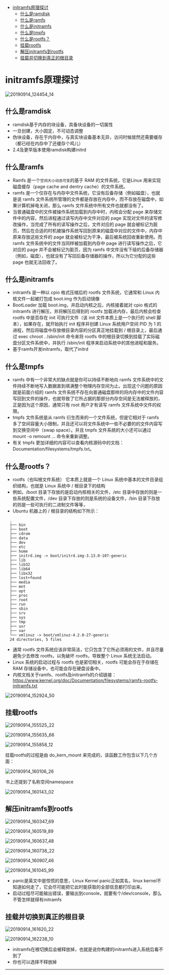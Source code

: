 <!-- MDTOC maxdepth:6 firsth1:1 numbering:0 flatten:0 bullets:1 updateOnSave:1 -->

- [initramfs原理探讨](#initramfs原理探讨)   
   - [什么是ramdisk](#什么是ramdisk)   
   - [什么是ramfs](#什么是ramfs)   
   - [什么是initramfs](#什么是initramfs)   
   - [什么是tmpfs](#什么是tmpfs)   
   - [什么是rootfs？](#什么是rootfs？)   
   - [挂载rootfs](#挂载rootfs)   
   - [解压initramfs到rootfs](#解压initramfs到rootfs)   
   - [挂载并切换到真正的根目录](#挂载并切换到真正的根目录)   

<!-- /MDTOC -->
# initramfs原理探讨

![20190914_124454_14](image/20190914_124454_14.png)

## 什么是ramdisk

* ramdisk基于内存的块设备，具备块设备的一切属性
* 一旦创建，大小固定，不可动态调整
* 伪块设备，存在于内存中，与真实块设备基本无异，访问时候居然还需要缓存（都已经在内存中了还缓存个鸡儿）
* 2.4及更早版本使用ramdisk构建initrd


## 什么是ramfs

* Ramfs 是一个```空间大小动态可变```的基于 RAM 的文件系统，它是Linux 用来实现磁盘缓存（page cache and dentry cache）的文件系统。
* ramfs 是一个仅存在与内存中文件系统，它没有后备存储（例如磁盘），也就是说 ramfs 文件系统所管理的文件都是存放在内存中，而不存放在磁盘中，如果计算机掉电关闭，那么 ramfs 文件系统中所有文件也就都没有了。
* 当普通磁盘中的文件被操作系统加载到内存中时，内核会分配 page 来存储文件中的内容，然后进程通过读写内存中文件对应的 page 实现对文件的读写修改操作，当完成了所有的读写操作之后，文件对应的 page 就会被标记为脏页，然后在合适的时机被操作系统写回到原来的磁盘中对应的文件中，内存中原来存放这些文件的 page 就会被标记为干净，最后被系统回收重新使用。而 ramfs 文件系统中的文件当同样被加载到内存中 page 进行读写操作之后，它对应的 page 并不会被标记为脏页，因为 ramfs 中文件没有下级的后备存储器（例如，磁盘），也就没有了写回后备存储器的操作，所以为它分配的这些 page 也就无法回收了。

## 什么是initramfs

* initramfs 是一种以 cpio 格式压缩后的 rootfs 文件系统，它通常和 Linux 内核文件一起被打包成 boot.img 作为启动镜像
* BootLoader 加载 boot.img，并启动内核之后，内核接着就对 cpio 格式的 initramfs 进行解压，并将解压后得到的 rootfs 加载进内存，最后内核会检查 rootfs 中是否存在 init 可执行文件（该 init 文件本质上是一个执行的 shell 脚本），如果存在，就开始执行 init 程序并创建 Linux 系统用户空间 PID 为 1 的进程，然后将磁盘中存放根目录内容的分区真正地挂载到 / 根目录上，最后通过 exec chroot . /sbin/init 命令来将 rootfs 中的根目录切换到挂载了实际磁盘分区文件系统中，并执行 /sbin/init 程序来启动系统中的其他进程和服务。
* 基于ramfs开发initramfs，取代了initrd

## 什么是tmpfs

* ramfs 中有一个非常大的缺点就是你可以持续不断地向 ramfs 文件系统中的文件持续不断地写入数据直到填满整个物理内存空间为止。出现这个问题的原因就是前面介绍的 ramfs 文件系统不存在向普通磁盘那样的将内存中的文件内容写回到文件的操作，也就导致了它所占据的那部分内存空间是无法被释放的，正是因为这个原因，通常只有 root 用户才有读写 ramfs 文件系统中文件的权限。
* tmpfs 文件系统是从 ramfs 衍生而来的一个文件系统，但是它相对于 ramfs 多了空间容量大小限制，并且还可以将文件系统中一些不必要的的文件内容写到交换空间中（swap space）。并且 tmpfs 文件系统的大小还可以通过 mount -o remount ... 命令来重新调整。
* 有关 tmpfs 更加详细的内容可以查看内核源码中的文档：Documentation/filesystems/tmpfs.txt。


## 什么是rootfs？

* rootfs（也叫根文件系统） 它本质上就是一个 Linux 系统中基本的文件目录组织结构，也就是 Linux 系统中 / 根目录下的结构
* 例如，/boot 目录下存放的是启动内核相关的文件，/etc 目录中存放的则是一些系统配置文件，/dev 目录下存放的则是系统的设备文件，/bin 目录下存放的则是一些可执行的二进制文件等等，
* Ubuntu 机器上的 / 根目录的结构如下所示：

```
  .
  ├── bin
  ├── boot
  ├── cdrom
  ├── data
  ├── dev
  ├── etc
  ├── home
  ├── initrd.img -> boot/initrd.img-3.13.0-107-generic
  ├── lib
  ├── lib32
  ├── lib64
  ├── libx32
  ├── lost+found
  ├── media
  ├── mnt
  ├── opt
  ├── proc
  ├── root
  ├── run
  ├── sbin
  ├── srv
  ├── sys
  ├── tmp
  ├── usr
  ├── var
  └── vmlinuz -> boot/vmlinuz-4.2.0-27-generic
  24 directories, 5 files
```

* 通常 rootfs 文件系统应该非常简洁，它只包含了它所必须用的文件，并且尽量避免少去修改 rootfs，以免破坏 rootfs，导致整个 Linux 系统无法启动。
* Linux 系统的启动过程与 rootfs 也是密切相关，rootfs 可能会存在于存储在 RAM 存储设备中，也可能会存在硬盘设备中。
* 内核文档关于ramfs、rootfs及initramfs的介绍链接：<https://www.kernel.org/doc/Documentation/filesystems/ramfs-rootfs-initramfs.txt>

![20190914_152924_50](image/20190914_152924_50.png)

## 挂载rootfs

![20190914_155525_22](image/20190914_155525_22.png)

![20190914_155635_66](image/20190914_155635_66.png)

![20190914_155858_12](image/20190914_155858_12.png)

挂载rootfs的过程是由 do_kern_mount 来完成的，该函数工作包含以下几个方面：

![20190914_160106_26](image/20190914_160106_26.png)

书上还提到了名称空间namespace

![20190914_160143_02](image/20190914_160143_02.png)


## 解压initramfs到rootfs

![20190914_160347_69](image/20190914_160347_69.png)

![20190914_160519_89](image/20190914_160519_89.png)

![20190914_160637_48](image/20190914_160637_48.png)

![20190914_160738_22](image/20190914_160738_22.png)

![20190914_160907_46](image/20190914_160907_46.png)

![20190914_161045_99](image/20190914_161045_99.png)

* panic是英文中是惊慌的意思，Linux Kernel panic正如其名，linux kernel不知道如何走了，它会尽可能把它此时能获取的全部信息都打印出来。
* 启动过程尽可能输出错误，要输出到console，就要有个/dev/console，那么不管怎样就得有initramfs

## 挂载并切换到真正的根目录

![20190914_161620_22](image/20190914_161620_22.png)

![20190914_162238_10](image/20190914_162238_10.png)

* initramfs在根切换后会被释放掉，也就是说你构建的initramfs进入系统后看不到了
* 你也可以选择不释放掉

---
